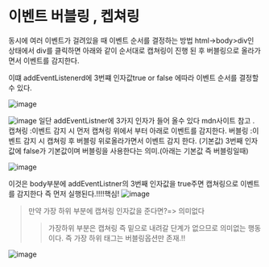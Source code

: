 # 이벤트 버블링 , 켑쳐링

동시에 여러 이벤트가 걸려있을 때 이벤트 순서를 결정하는 방법
html->body>div인 상태에서 div를 클릭하면
아래와 같이 순서대로 캡쳐링이 진행 된 후 버블링으로 올라가면서 이벤트를 감지한다. 

이떄 addEventListenerd에 3번쨰 인자값true or false 에따라 이벤트 순서를 결정할 수 있다.

![image](https://user-images.githubusercontent.com/85022962/126023549-99a61519-04bc-4f77-9826-2cddf861bd8f.png)

![image](https://user-images.githubusercontent.com/85022962/126023520-7546366f-e477-4a82-b711-e65d426f682a.png)
일단 addEventListner에 3가지 인자가 들어 올수 있다 mdn사이트 참고
.
캡쳐링 :이벤트 감지 시 먼저 캡쳐링 위에서 부터 아래로 이벤트를 감지한다.
버블링 :이벤트 감지 시 캡쳐링 후 버블링 위로올라가면서 이벤트 감지 한다.
(기본값) 3번째 인자값에 false가 기본값이며 버블링을 사용한다는 의미.(아래는 기본값 즉 버블링일때)


![image](https://user-images.githubusercontent.com/85022962/126023705-7d20233e-1404-4971-80b2-1cf02bb2bbf0.png)


이것은 body부분에 addEventListner의 3번째 인자값을 true주면 캡쳐링으로 이벤트를 감지한다 즉 먼저 실행된다.!!!!핵심!
![image](https://user-images.githubusercontent.com/85022962/126023424-160e0906-5d49-469f-b56b-80b7d3e55fe2.png)


>만약 가장 하위 부분에 캡쳐링 인자값을 준다면?=> 의미없다
>>가장하위 부분은 캡쳐링 즉 밑으로 내려갈 단계가 없으므로 의미없는 행동이다. 즉 가장 하위 태그는 버블링옵션만 존재.!!

![image](https://user-images.githubusercontent.com/85022962/126023781-dd38f4f2-6085-4aef-8cf3-9e6bd6baeafc.png)

